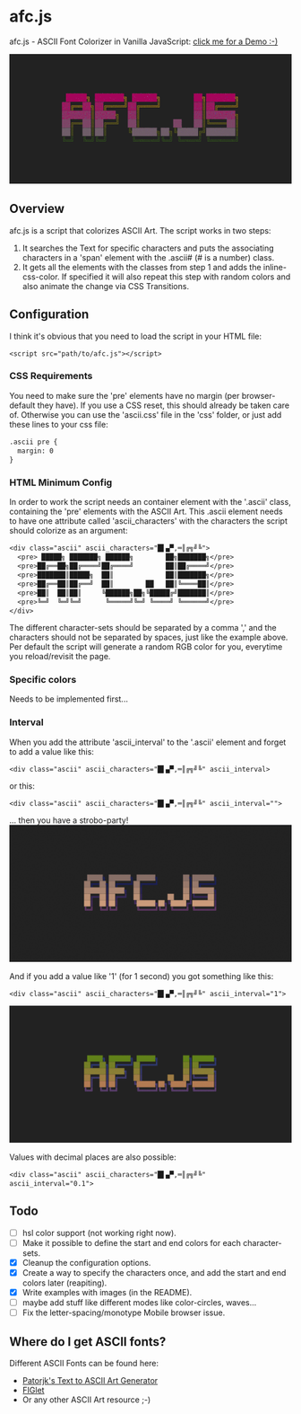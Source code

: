 # afc.js
afc.js - ASCII Font Colorizer in Vanilla JavaScript: [click me for a Demo :-)](https://n0ah01.github.io/afc.js/index.html)

![Header IMG that shows the capabilitys of the script](img/header.gif)

## Overview
afc.js is a script that colorizes ASCII Art. The script works in two steps:
1. It searches the Text for specific characters and puts the associating characters in a 'span' element with the .ascii# (# is a number) class.
2. It gets all the elements with the classes from step 1 and adds the inline-css-color. If specified it will also repeat this step with random colors and also animate the change via CSS Transitions.

## Configuration
I think it's obvious that you need to load the script in your HTML file:
```
<script src="path/to/afc.js"></script>
```
### CSS Requirements
You need to make sure the 'pre' elements have no margin (per browser-default they have). If you use a CSS reset, this should already be taken care of. Otherwise you can use the 'ascii.css' file in the 'css' folder, or just add these lines to your css file:
```
.ascii pre {
  margin: 0
}
```

### HTML Minimum Config
In order to work the script needs an container element with the '.ascii' class, containing the 'pre' elements with the ASCII Art.
This .ascii element needs to have one attribute called 'ascii_characters' with the characters the script should colorize as an argument:
```
<div class="ascii" ascii_characters="█▌▄▀,═║╔╗╝╚">
  <pre> █████╗ ███████╗ ██████╗        ██╗███████╗</pre>
  <pre>██╔══██╗██╔════╝██╔════╝        ██║██╔════╝</pre>
  <pre>███████║█████╗  ██║             ██║███████╗</pre>
  <pre>██╔══██║██╔══╝  ██║        ██   ██║╚════██║</pre>
  <pre>██║  ██║██║     ╚██████╗██╗╚█████╔╝███████║</pre>
  <pre>╚═╝  ╚═╝╚═╝      ╚═════╝╚═╝ ╚════╝ ╚══════╝</pre>
</div>
```
The different character-sets should be separated by a comma ',' and the characters should not be separated by spaces, just like the example above.
Per default the script will generate a random RGB color for you, everytime you reload/revisit the page.

### Specific colors
Needs to be implemented first...

### Interval
When you add the attribute 'ascii_interval' to the '.ascii' element and forget to add a value like this:

```
<div class="ascii" ascii_characters="█▌▄▀,═║╔╗╝╚" ascii_interval>
```
or this:
```
<div class="ascii" ascii_characters="█▌▄▀,═║╔╗╝╚" ascii_interval="">
```
... then you have a strobo-party!
![IMG that shows the strobo-interval](img/strobo.gif)

And if you add a value like '1' (for 1 second) you got something like this:

```
<div class="ascii" ascii_characters="█▌▄▀,═║╔╗╝╚" ascii_interval="1">
```
![IMG that shows the interval with 1 second](img/interval.gif)

Values with decimal places are also possible:
```
<div class="ascii" ascii_characters="█▌▄▀,═║╔╗╝╚" ascii_interval="0.1">
```

## Todo
- [ ] hsl color support (not working right now).
- [ ] Make it possible to define the start and end colors for each character-sets.
- [x] Cleanup the configuration options.
- [x] Create a way to specify the characters once, and add the start and end colors later (reapiting).
- [x] Write examples with images (in the README).
- [ ] maybe add stuff like different modes like color-circles, waves...
- [ ] Fix the letter-spacing/monotype Mobile browser issue.

## Where do I get ASCII fonts?
Different ASCII Fonts can be found here:
- [Patorjk's Text to ASCII Art Generator](http://www.patorjk.com/software/taag/#p=testall&f=Alpha&t=AFC.JS)
- [FIGlet](http://www.figlet.org/)
- Or any other ASCII Art resource ;-)
